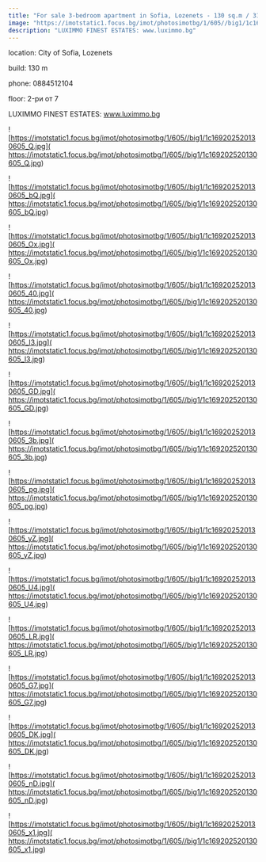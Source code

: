 ```yaml
---
title: "For sale 3-bedroom apartment in Sofia, Lozenets - 130 sq.m / 315000 EUR :: imot.bg Ad"
image: "https://imotstatic1.focus.bg/imot/photosimotbg/1/605//big1/1c169202520130605_GT.jpg"
description: "LUXIMMO FINEST ESTATES: www.luximmo.bg"
---
```


location: City of Sofia, Lozenets

build: 130 m

phone: 0884512104

floor: 2-ри от 7

LUXIMMO FINEST ESTATES: www.luximmo.bg


![https://imotstatic1.focus.bg/imot/photosimotbg/1/605//big1/1c169202520130605_Q.jpg]( https://imotstatic1.focus.bg/imot/photosimotbg/1/605//big1/1c169202520130605_Q.jpg)


![https://imotstatic1.focus.bg/imot/photosimotbg/1/605//big1/1c169202520130605_bQ.jpg]( https://imotstatic1.focus.bg/imot/photosimotbg/1/605//big1/1c169202520130605_bQ.jpg)


![https://imotstatic1.focus.bg/imot/photosimotbg/1/605//big1/1c169202520130605_Ox.jpg]( https://imotstatic1.focus.bg/imot/photosimotbg/1/605//big1/1c169202520130605_Ox.jpg)


![https://imotstatic1.focus.bg/imot/photosimotbg/1/605//big1/1c169202520130605_40.jpg]( https://imotstatic1.focus.bg/imot/photosimotbg/1/605//big1/1c169202520130605_40.jpg)


![https://imotstatic1.focus.bg/imot/photosimotbg/1/605//big1/1c169202520130605_l3.jpg]( https://imotstatic1.focus.bg/imot/photosimotbg/1/605//big1/1c169202520130605_l3.jpg)


![https://imotstatic1.focus.bg/imot/photosimotbg/1/605//big1/1c169202520130605_GD.jpg]( https://imotstatic1.focus.bg/imot/photosimotbg/1/605//big1/1c169202520130605_GD.jpg)


![https://imotstatic1.focus.bg/imot/photosimotbg/1/605//big1/1c169202520130605_3b.jpg]( https://imotstatic1.focus.bg/imot/photosimotbg/1/605//big1/1c169202520130605_3b.jpg)


![https://imotstatic1.focus.bg/imot/photosimotbg/1/605//big1/1c169202520130605_pg.jpg]( https://imotstatic1.focus.bg/imot/photosimotbg/1/605//big1/1c169202520130605_pg.jpg)


![https://imotstatic1.focus.bg/imot/photosimotbg/1/605//big1/1c169202520130605_yZ.jpg]( https://imotstatic1.focus.bg/imot/photosimotbg/1/605//big1/1c169202520130605_yZ.jpg)


![https://imotstatic1.focus.bg/imot/photosimotbg/1/605//big1/1c169202520130605_U4.jpg]( https://imotstatic1.focus.bg/imot/photosimotbg/1/605//big1/1c169202520130605_U4.jpg)


![https://imotstatic1.focus.bg/imot/photosimotbg/1/605//big1/1c169202520130605_LR.jpg]( https://imotstatic1.focus.bg/imot/photosimotbg/1/605//big1/1c169202520130605_LR.jpg)


![https://imotstatic1.focus.bg/imot/photosimotbg/1/605//big1/1c169202520130605_G7.jpg]( https://imotstatic1.focus.bg/imot/photosimotbg/1/605//big1/1c169202520130605_G7.jpg)


![https://imotstatic1.focus.bg/imot/photosimotbg/1/605//big1/1c169202520130605_DK.jpg]( https://imotstatic1.focus.bg/imot/photosimotbg/1/605//big1/1c169202520130605_DK.jpg)


![https://imotstatic1.focus.bg/imot/photosimotbg/1/605//big1/1c169202520130605_nD.jpg]( https://imotstatic1.focus.bg/imot/photosimotbg/1/605//big1/1c169202520130605_nD.jpg)


![https://imotstatic1.focus.bg/imot/photosimotbg/1/605//big1/1c169202520130605_x1.jpg]( https://imotstatic1.focus.bg/imot/photosimotbg/1/605//big1/1c169202520130605_x1.jpg)


